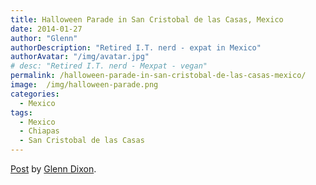 ```yaml
---
title: Halloween Parade in San Cristobal de las Casas, Mexico
date: 2014-01-27
author: "Glenn"
authorDescription: "Retired I.T. nerd - expat in Mexico"
authorAvatar: "/img/avatar.jpg"
# desc: "Retired I.T. nerd - Mexpat - vegan"
permalink: /halloween-parade-in-san-cristobal-de-las-casas-mexico/
image:  /img/halloween-parade.png
categories:
  - Mexico
tags:
  - Mexico
  - Chiapas
  - San Cristobal de las Casas
---
```

<div id="fb-root">
</div>



<div class="fb-post" data-href="https://www.facebook.com/photo.php?v=10153445211535437" data-width="466">
  <div class="fb-xfbml-parse-ignore">
    <a href="https://www.facebook.com/photo.php?v=10153445211535437">Post</a> by <a href="https://www.facebook.com/dixonge">Glenn Dixon</a>.
  </div>
</div>

